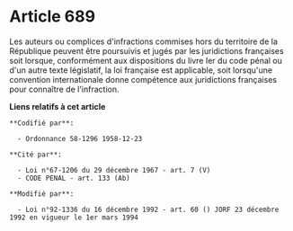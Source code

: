 # Article 689

Les auteurs ou complices d'infractions commises hors du territoire de la République peuvent être poursuivis et jugés par les
juridictions françaises soit lorsque, conformément aux dispositions du livre Ier du code pénal ou d'un autre texte
législatif, la loi française est applicable, soit lorsqu'une convention internationale donne compétence aux juridictions
françaises pour connaître de l'infraction.

**Liens relatifs à cet article**

	**Codifié par**:

	  - Ordonnance 58-1296 1958-12-23

	**Cité par**:

	  - Loi n°67-1206 du 29 décembre 1967 - art. 7 (V)
	  - CODE PENAL - art. 133 (Ab)

	**Modifié par**:

	  - Loi n°92-1336 du 16 décembre 1992 - art. 60 () JORF 23 décembre 1992 en vigueur le 1er mars 1994
